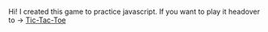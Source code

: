 Hi! I created this game to practice javascript.
If you want to play it headover to -> [Tic-Tac-Toe](https://tic-tac-toe-nu-livid.vercel.app)
